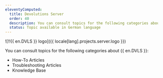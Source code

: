 ```yaml
---
eleventyComputed:
  title: Devolutions Server
  order: 40
  description: You can consult topics for the following categories about {{ en.DVLS }}':' How-To Articles, Troubleshooting Articles, and Knowledge Base
  status: Topic available in German language
---
```

![!!{{ en.DVLS }} logo]({{ locale[lang].projects.server.logo }})

You can consult topics for the following categories about {{ en.DVLS }}:

- How-To Articles
- Troubleshooting Articles
- Knowledge Base